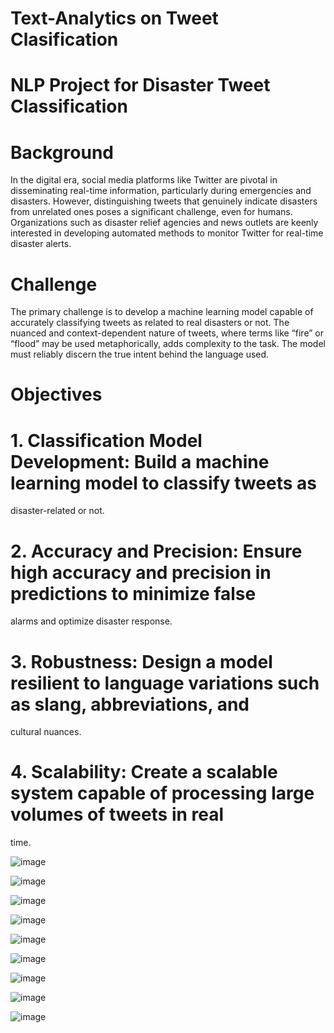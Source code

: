 # Text-Analytics on Tweet Clasification
# NLP Project for Disaster Tweet Classification
 # Background
 In the digital era, social media platforms like Twitter are pivotal in disseminating real-time 
information, particularly during emergencies and disasters. However, distinguishing tweets that 
genuinely indicate disasters from unrelated ones poses a significant challenge, even for humans. 
Organizations such as disaster relief agencies and news outlets are keenly interested in developing 
automated methods to monitor Twitter for real-time disaster alerts.

# Challenge
The primary challenge is to develop a machine learning model capable of accurately classifying 
tweets as related to real disasters or not. The nuanced and context-dependent nature of tweets, 
where terms like “fire” or “flood” may be used metaphorically, adds complexity to the task. The 
model must reliably discern the true intent behind the language used. 

# Objectives 

# 1. Classification Model Development: Build a machine learning model to classify tweets as 
disaster-related or not. 

# 2. Accuracy and Precision: Ensure high accuracy and precision in predictions to minimize false 
alarms and optimize disaster response. 

# 3. Robustness: Design a model resilient to language variations such as slang, abbreviations, and 
cultural nuances. 

# 4. Scalability: Create a scalable system capable of processing large volumes of tweets in real
time.


![image](https://github.com/user-attachments/assets/e22b6639-45f7-4e26-8561-790c324809e0)

![image](https://github.com/user-attachments/assets/b42a17c8-c9bb-44cc-9995-bf9f87e6879a)

![image](https://github.com/user-attachments/assets/c7e2aafc-ff33-4cf8-bf6f-437676a9908e)


![image](https://github.com/user-attachments/assets/7550cb62-e0bb-4019-a966-2514eb3a695e)


![image](https://github.com/user-attachments/assets/081e45a5-36bb-4ba5-8987-ad1213e1b1b0)


![image](https://github.com/user-attachments/assets/66ae41d1-dfa6-4428-8a70-9ee783f422ee)

![image](https://github.com/user-attachments/assets/818b76fd-ae9b-4ee7-88f0-9d16caad5626)

![image](https://github.com/user-attachments/assets/136dec87-4545-470f-a9df-2c85861a0fba)

![image](https://github.com/user-attachments/assets/de5a5e8d-4921-4381-9ef8-06ce4ebc1de1)













